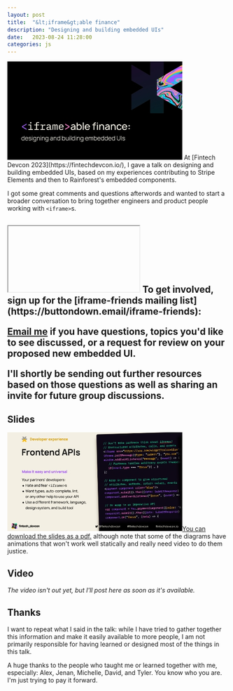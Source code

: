 ```yaml
---
layout: post
title:  "&lt;iframe&gt;able finance"
description: "Designing and building embedded UIs"
date:   2023-08-24 11:28:00
categories: js
---
```


<img class="right" src="/img/iframeable-finance.jpg">
At [Fintech Devcon 2023](https://fintechdevcon.io/), I gave a talk on designing and building embedded UIs, based 
on my experiences contributing to Stripe Elements and then to Rainforest's embedded components.

I got some great comments and questions afterwords and wanted to start a broader conversation to bring together
engineers and product people working with `<iframe>`s.

## <iframe> friends community

<iframe class="right" scrolling="no" src="https://buttondown.email/iframe-friends?as_embed=true"></iframe>
To get involved, sign up for the [iframe-friends mailing list](https://buttondown.email/iframe-friends):

[Email me](mailto:asolove@gmail.com) if you have questions, topics you'd like to see discussed, or a request for 
review on your proposed new embedded UI.

I'll shortly be sending out further resources based on those questions as well as sharing an invite
for future group discussions.

## Slides

[<img class="right" src="/img/iframeable-finance2.jpg"/>You can download the slides as a pdf.](/img/iframeable-finance.pdf) although note that some of the 
diagrams have animations that won't work well statically and really need video to do them justice.

## Video

_The video isn't out yet, but I'll post here as soon as it's available._

## Thanks

I want to repeat what I said in the talk: while I have tried to gather together this information
and make it easily available to more people, I am not primarily responsible for having learned or designed most of the things in this talk.

A huge thanks to the people who taught me or learned together with me, especially: Alex, Jenan, Michelle, David, and Tyler. You know who you are. I'm just trying to pay it forward.
